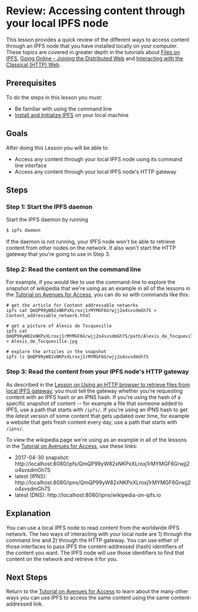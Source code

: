 # Review: Accessing content through your local IPFS node

This lesson provides a quick review of the different ways to access content through an IPFS node that you have installed locally on your computer. These topics are covered in greater depth in the tutorials about [Files on IPFS](files-on-ipfs/README.md), [Going Online - Joining the Distributed Web](/going-online/README.md) and [Interacting with the Classical (HTTP) Web](/classical-web/README.md).

## Prerequisites
To do the steps in this lesson you must:
* Be familiar with using the command line
* [Install and Initialize IPFS](/install-ipfs/README.md) on your local machine

## Goals

After doing this Lesson you will be able to  
* Access any content through your local IPFS node using its command line interface
* Access any content through your local IPFS node's HTTP gateway

## Steps

### Step 1: Start the IPFS daemon

Start the IPFS daemon by running

```sh
$ ipfs daemon
```

If the daemon is not running, your IPFS node won't be able to retrieve content from other nodes on the network. It also won't start the HTTP gateway that you're going to use in Step 3.

### Step 2: Read the content on the command line

For example, if you would like to use the command-line to explore the snapshot of wikipedia that we're using as an example in all of the lessons in the [Tutorial on Avenues for Access](/avenues-for-access/), you can do so with commands like this:

```
# get the article for Content addressable networks
ipfs cat QmQP99yW82xNKPxXLroxj1rMYMGF6Grwjj2o4svsdmGh7S > Content_addressable_network.html

# get a picture of Alexis de Tocqueville
ipfs cat QmQP99yW82xNKPxXLroxj1rMYMGF6Grwjj2o4svsdmGh7S/path/Alexis_de_Tocqueville.jpg > Alexis_de_Tocqueville.jpg

# explore the articles in the snapshot
ipfs ls QmQP99yW82xNKPxXLroxj1rMYMGF6Grwjj2o4svsdmGh7S
```

### Step 3: Read the content from your IPFS node's HTTP gateway

As described in the [Lesson on Using an HTTP browser to retrieve files from local IPFS gateway](/classical-web/lessons/local-gateway.md), you must tell the gateway whether you're requesting content with an IPFS hash or an IPNS hash. If you're using the hash of a specific snapshot of content -- for example a file that someone added to IPFS, use a path that starts with `/ipfs/`. If you're using an IPNS hash to get the _latest_ version of some content that gets updated over time, for example a website that gets fresh content every day, use a path that starts with `/ipns/`.

To view the wikipedia page we're using as an example in all of the lessons in the [Tutorial on Avenues for Access](/avenues-for-access/), use these links:

- 2017-04-30 snapshot: http://localhost:8080/ipfs/QmQP99yW82xNKPxXLroxj1rMYMGF6Grwjj2o4svsdmGh7S
- latest (IPNS): http://localhost:8080/ipns/QmQP99yW82xNKPxXLroxj1rMYMGF6Grwjj2o4svsdmGh7S
- latest (DNS): http://localhost:8080/ipns/wikipedia-on-ipfs.io

## Explanation

You can use a local IPFS node to read content from the worldwide IPFS network. The two ways of interacting with your local node are 1) through the command line and 2) through the HTTP gateway. You can use either of those interfaces to pass IPFS the content-addressed (hash) identifiers of the content you want. The IPFS node will use those identifiers to find that content on the network and retrieve it for you.

## Next Steps

Return to the [Tutorial on Avenues for Access](/avenues-for-access/) to learn about the many other ways you can use IPFS to access the same content using the same content-addressed link.
